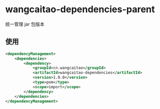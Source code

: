 # wangcaitao-dependencies-parent

统一管理 jar 包版本

## 使用

```xml
<dependencyManagement>
    <dependencies>
        <dependency>
            <groupId>cn.wangcaitao</groupId>
            <artifactId>wangcaitao-dependencies</artifactId>
            <version>1.0.0</version>
            <type>pom</type>
            <scope>import</scope>
        </dependency>
    </dependencies>
</dependencyManagement>
```